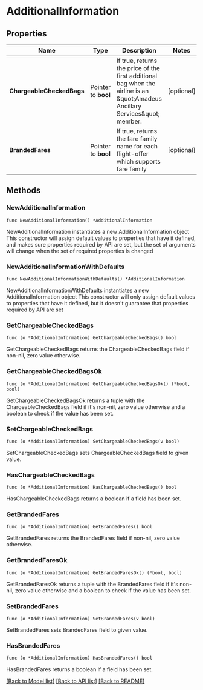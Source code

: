 # AdditionalInformation

## Properties

Name | Type | Description | Notes
------------ | ------------- | ------------- | -------------
**ChargeableCheckedBags** | Pointer to **bool** | If true, returns the price of the first additional bag when the airline is an \&quot;Amadeus Ancillary Services\&quot; member. | [optional] 
**BrandedFares** | Pointer to **bool** | If true, returns the fare family name for each flight-offer which supports fare family | [optional] 

## Methods

### NewAdditionalInformation

`func NewAdditionalInformation() *AdditionalInformation`

NewAdditionalInformation instantiates a new AdditionalInformation object
This constructor will assign default values to properties that have it defined,
and makes sure properties required by API are set, but the set of arguments
will change when the set of required properties is changed

### NewAdditionalInformationWithDefaults

`func NewAdditionalInformationWithDefaults() *AdditionalInformation`

NewAdditionalInformationWithDefaults instantiates a new AdditionalInformation object
This constructor will only assign default values to properties that have it defined,
but it doesn't guarantee that properties required by API are set

### GetChargeableCheckedBags

`func (o *AdditionalInformation) GetChargeableCheckedBags() bool`

GetChargeableCheckedBags returns the ChargeableCheckedBags field if non-nil, zero value otherwise.

### GetChargeableCheckedBagsOk

`func (o *AdditionalInformation) GetChargeableCheckedBagsOk() (*bool, bool)`

GetChargeableCheckedBagsOk returns a tuple with the ChargeableCheckedBags field if it's non-nil, zero value otherwise
and a boolean to check if the value has been set.

### SetChargeableCheckedBags

`func (o *AdditionalInformation) SetChargeableCheckedBags(v bool)`

SetChargeableCheckedBags sets ChargeableCheckedBags field to given value.

### HasChargeableCheckedBags

`func (o *AdditionalInformation) HasChargeableCheckedBags() bool`

HasChargeableCheckedBags returns a boolean if a field has been set.

### GetBrandedFares

`func (o *AdditionalInformation) GetBrandedFares() bool`

GetBrandedFares returns the BrandedFares field if non-nil, zero value otherwise.

### GetBrandedFaresOk

`func (o *AdditionalInformation) GetBrandedFaresOk() (*bool, bool)`

GetBrandedFaresOk returns a tuple with the BrandedFares field if it's non-nil, zero value otherwise
and a boolean to check if the value has been set.

### SetBrandedFares

`func (o *AdditionalInformation) SetBrandedFares(v bool)`

SetBrandedFares sets BrandedFares field to given value.

### HasBrandedFares

`func (o *AdditionalInformation) HasBrandedFares() bool`

HasBrandedFares returns a boolean if a field has been set.


[[Back to Model list]](../../README.md#documentation-for-models) [[Back to API list]](../../README.md#documentation-for-api-endpoints) [[Back to README]](../../README.md)


